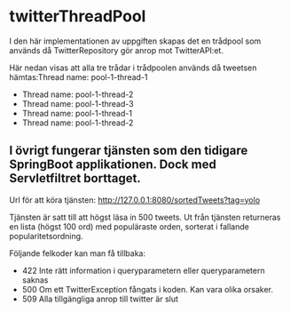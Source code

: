 # twitterThreadPool

I den här implementationen av uppgiften skapas det en trådpool som används då TwitterRepository gör anrop mot TwitterAPI:et.

Här nedan visas att alla tre trådar i trådpoolen används då tweetsen hämtas:Thread name: pool-1-thread-1
* Thread name: pool-1-thread-2
* Thread name: pool-1-thread-3
* Thread name: pool-1-thread-1
* Thread name: pool-1-thread-2
 

I övrigt fungerar tjänsten som den tidigare SpringBoot applikationen. Dock med Servletfiltret borttaget.
--------------------------------------------------------------------------------------------------------

Url för att köra tjänsten: http://127.0.0.1:8080/sortedTweets?tag=yolo

Tjänsten är satt till att högst läsa in 500 tweets. Ut från tjänsten returneras en lista (högst 100 ord) med populäraste
orden, sorterat i fallande popularitetsordning.

Följande felkoder kan man få tillbaka:

* 422     Inte rätt information i queryparametern eller queryparametern saknas
* 500     Om ett TwitterException fångats i koden. Kan vara olika orsaker.
* 509     Alla tillgängliga anrop till twitter är slut